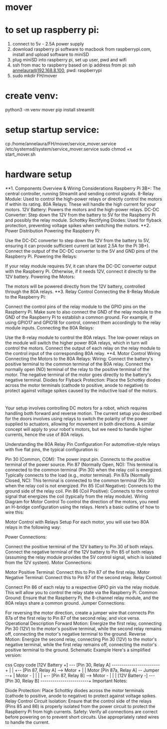 # mover

# to set up raspberry pi:
1. connect to 5v - 2.5A power supply
2. download raspberry pi software to macbook from raspberrypi.com, install and upload software to miniSD
3. plug miniSD into raspberry pi, set up user, pwd and wifi
4. ssh from mac to raspberry based on ip address from pi: ssh annelaura@192.168.8.100, pwd: raspberrypi
5. sudo mkdir FH/mover

# create venv:
python3 -m venv mover
pip install streamlit

# setup startup service:
cp /home/annelaura/FH/mover/service_mover.service /etc/systemsd/system/service_mover.service
sudo chmod +x start_mover.sh


# hardware setup
**1. Components Overview & Wiring Considerations
Raspberry Pi 3B+: The central controller, running Streamlit and sending control signals.
8-Relay Module: Used to control the high-power relays or directly control the motors if within its rating.
80A Relays: These will handle the high current for your motors.
12V Battery: Powers the motors and the high-power relays.
DC-DC Converter: Step down the 12V from the battery to 5V for the Raspberry Pi and possibly the relay module.
Schottky Rectifying Diodes: Used for flyback protection, preventing voltage spikes when switching the motors.
**2. Power Distribution
Powering the Raspberry Pi:

Use the DC-DC converter to step down the 12V from the battery to 5V, ensuring it can provide sufficient current (at least 2.5A for the Pi 3B+).
Connect the output of the DC-DC converter to the 5V and GND pins of the Raspberry Pi.
Powering the Relays:

If your relay module requires 5V, it can share the DC-DC converter output with the Raspberry Pi. Otherwise, if it needs 12V, connect it directly to the 12V battery.
Powering the Motors:

The motors will be powered directly from the 12V battery, controlled through the 80A relays.
**3. Relay Control
Connecting the 8-Relay Module to the Raspberry Pi:

Connect the control pins of the relay module to the GPIO pins on the Raspberry Pi. Make sure to also connect the GND of the relay module to the GND of the Raspberry Pi to establish a common ground.
For example, if using GPIO17 and GPIO18 for control, connect them accordingly to the relay module inputs.
Connecting the 80A Relays:

Use the 8-relay module to control the 80A relays. The low-power relays on the module will switch the higher power 80A relays, which in turn will control the motors.
Connect the output of each relay on the relay module to the control input of the corresponding 80A relay.
**4. Motor Control Wiring
Connecting the Motors to the 80A Relays:
Wiring: Connect the battery's positive terminal to the common terminal of the 80A relay. Connect the normally open (NO) terminal of the relay to the positive terminal of the motor. The negative terminal of the motor goes directly to the battery's negative terminal.
Diodes for Flyback Protection: Place the Schottky diodes across the motor terminals (cathode to positive, anode to negative) to protect against voltage spikes caused by the inductive load of the motors.

# 

Your setup involves controlling DC motors for a robot, which requires handling both forward and reverse motion. The current setup you described for the doors involves using relays to switch the polarity of the power supplied to actuators, allowing for movement in both directions. A similar concept will apply to your robot's motors, but we need to handle higher currents, hence the use of 80A relays.

Understanding the 80A Relay Pin Configuration
For automotive-style relays with five flat pins, the typical configuration is:

Pin 30 (Common, COM): The power input pin. Connects to the positive terminal of the power source.
Pin 87 (Normally Open, NO): This terminal is connected to the common terminal (Pin 30) when the relay coil is energized. Typically connects to the load (e.g., motor terminal).
Pin 87a (Normally Closed, NC): This terminal is connected to the common terminal (Pin 30) when the relay coil is not energized.
Pin 85 (Coil Negative): Connects to the ground side of the relay coil.
Pin 86 (Coil Positive): Connects to the control signal that energizes the coil (typically from the relay module).
Wiring Diagram for Motor Control
To control the direction of the motors, you need an H-bridge configuration using the relays. Here’s a basic outline of how to wire this:

Motor Control with Relays Setup
For each motor, you will use two 80A relays in the following way:

Power Connections:

Connect the positive terminal of the 12V battery to Pin 30 of both relays.
Connect the negative terminal of the 12V battery to Pin 85 of both relays (assuming the relay module provides the 5V control signal, which is isolated from the 12V system).
Motor Connections:

Motor Positive Terminal: Connect this to Pin 87 of the first relay.
Motor Negative Terminal: Connect this to Pin 87 of the second relay.
Relay Control:

Connect Pin 86 of each relay to a respective GPIO pin via the relay module. This will allow you to control the relay state via the Raspberry Pi.
Common Ground: Ensure that the Raspberry Pi, the 8-channel relay module, and the 80A relays share a common ground.
Jumper Connections:

For reversing the motor direction, create a jumper wire that connects Pin 87a of the first relay to Pin 87 of the second relay, and vice versa.
Operational Description
Forward Motion: Energize the first relay, connecting Pin 30 (12V) to the motor's positive terminal, while the second relay remains off, connecting the motor's negative terminal to the ground.
Reverse Motion: Energize the second relay, connecting Pin 30 (12V) to the motor's negative terminal, while the first relay remains off, connecting the motor's positive terminal to the ground.
Schematic Example
Here's a simplified version:

css
Copy code
[12V Battery +] --- [Pin 30, Relay A] ------------------------+
                         |                                     |
                         +-- [Pin 87, Relay A] --> Motor +     |
                                                               |
Motor                     [Pin 87a, Relay A] -- Jumper --+     |
Motor -                                                 |     |
                                                       |     |
                         +-- [Pin 87, Relay B] --> Motor -   |
                         |                                     |
[12V Battery -] --- [Pin 30, Relay B] ------------------------+
Important Notes:

Diode Protection: Place Schottky diodes across the motor terminals (cathode to positive, anode to negative) to protect against voltage spikes.
Relay Control Circuit Isolation: Ensure that the control side of the relays (Pins 85 and 86) is properly isolated from the power circuit to protect the Raspberry Pi from high currents.
Safety: Verify all connections are correct before powering on to prevent short circuits. Use appropriately rated wires to handle the current.